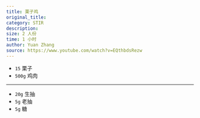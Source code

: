 ```yaml
---
title: 栗子鸡
original_title: 
category: STIR
description: 
size: 2 人份
time: 1 小时 
author: Yuan Zhang
source: https://www.youtube.com/watch?v=EQthbdsRezw
---
```


* `15` 栗子
* `500g` 鸡肉

---

* `20g` 生抽
* `5g` 老抽
* `5g` 糖

